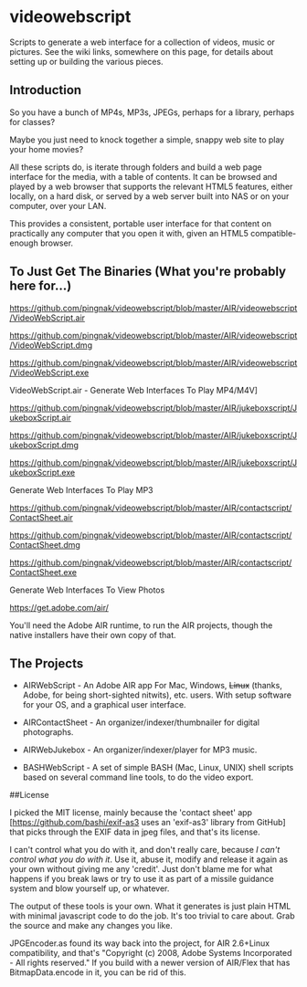 # videowebscript

Scripts to generate a web interface for a collection of videos, music or pictures.  See the wiki links, somewhere on this page, for details about setting up or building the various pieces.

## Introduction

So you have a bunch of MP4s, MP3s, JPEGs, perhaps for a library, perhaps for classes?  

Maybe you just need to knock together a simple, snappy web site to play your home movies?

All these scripts do, is iterate through folders and build a web page interface for the media, with a table of contents.  It can be browsed and played by a web browser that supports the relevant HTML5 features, either locally, on a hard disk, or served by a web server built into NAS or on your computer, over your LAN.

This provides a consistent, portable user interface for that content on practically any computer that you open it with, given an HTML5 compatible-enough browser.

## To Just Get The Binaries (What you're probably here for...)

https://github.com/pingnak/videowebscript/blob/master/AIR/videowebscript/VideoWebScript.air

https://github.com/pingnak/videowebscript/blob/master/AIR/videowebscript/VideoWebScript.dmg

https://github.com/pingnak/videowebscript/blob/master/AIR/videowebscript/VideoWebScript.exe

VideoWebScript.air - Generate Web Interfaces To Play MP4/M4V]

https://github.com/pingnak/videowebscript/blob/master/AIR/jukeboxscript/JukeboxScript.air

https://github.com/pingnak/videowebscript/blob/master/AIR/jukeboxscript/JukeboxScript.dmg

https://github.com/pingnak/videowebscript/blob/master/AIR/jukeboxscript/JukeboxScript.exe

Generate Web Interfaces To Play MP3

https://github.com/pingnak/videowebscript/blob/master/AIR/contactscript/ContactSheet.air

https://github.com/pingnak/videowebscript/blob/master/AIR/contactscript/ContactSheet.dmg

https://github.com/pingnak/videowebscript/blob/master/AIR/contactscript/ContactSheet.exe

Generate Web Interfaces To View Photos

https://get.adobe.com/air/

You'll need the Adobe AIR runtime, to run the AIR projects, though the native installers have their own copy of that.

## The Projects

  * AIRWebScript - An Adobe AIR app For Mac, Windows, ~~Linux~~ (thanks, Adobe, for being short-sighted nitwits), etc. users.  With setup software for your OS, and a graphical user interface.

  * AIRContactSheet - An organizer/indexer/thumbnailer for digital photographs.

  * AIRWebJukebox - An organizer/indexer/player for MP3 music.

  * BASHWebScript - A set of simple BASH (Mac, Linux, UNIX) shell scripts based on several command line tools, to do the video export.

##License

I picked the MIT license, mainly because the 'contact sheet' app [https://github.com/bashi/exif-as3 uses an 'exif-as3' library from GitHub] that picks through the EXIF data in jpeg files, and that's its license.

I can't control what you do with it, and don't really care, because _I can't control what you do with it_.  Use it, abuse it, modify and release it again as your own without giving me any 'credit'.  Just don't blame me for what happens if you break laws or try to use it as part of a missile guidance system and blow yourself up, or whatever.

The output of these tools is your own.  What it generates is just plain HTML with minimal javascript code to do the job.  It's too trivial to care about.  Grab the source and make any changes you like.

JPGEncoder.as found its way back into the project, for AIR 2.6+Linux compatibility, and that's "Copyright (c) 2008, Adobe Systems Incorporated - All rights reserved."  If you build with a newer version of AIR/Flex that has BitmapData.encode in it, you can be rid of this.
